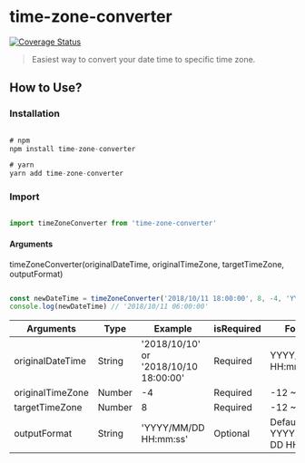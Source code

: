# time-zone-converter
[![Coverage Status](https://coveralls.io/repos/github/haha54carol/timeZoneConverter/badge.svg?branch=master)](https://coveralls.io/github/haha54carol/timeZoneConverter?branch=master)

> Easiest way to convert your date time to specific time zone.

## How to Use?
### Installation

```javascript

# npm 
npm install time-zone-converter

# yarn
yarn add time-zone-converter

```

### Import
```javascript

import timeZoneConverter from 'time-zone-converter'

```
#### Arguments

timeZoneConverter(originalDateTime, originalTimeZone, targetTimeZone, outputFormat)


```javascript

const newDateTime = timeZoneConverter('2018/10/11 18:00:00', 8, -4, 'YYYY/MM/DD HH:mm:ss')
console.log(newDateTime) // '2018/10/11 06:00:00'

```

| Arguments | Type | Example | isRequired | Format |
| ------------ | ------------ | ------------ | ------------ | ------------ |
| originalDateTime | String | '2018/10/10' or '2018/10/10 18:00:00' | Required | YYYY/MM/DD HH:mm:ss |
| originalTimeZone | Number | -4 | Required | -12 ~ 12 |
| targetTimeZone | Number | 8 | Required | -12 ~ 12 |
| outputFormat | String | 'YYYY/MM/DD HH:mm:ss' |  Optional | Default is YYYY-MM-DD HH:mm:ss |

